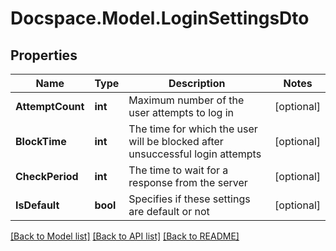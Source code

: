 # Docspace.Model.LoginSettingsDto

## Properties

Name | Type | Description | Notes
------------ | ------------- | ------------- | -------------
**AttemptCount** | **int** | Maximum number of the user attempts to log in | [optional] 
**BlockTime** | **int** | The time for which the user will be blocked after unsuccessful login attempts | [optional] 
**CheckPeriod** | **int** | The time to wait for a response from the server | [optional] 
**IsDefault** | **bool** | Specifies if these settings are default or not | [optional] 

[[Back to Model list]](../README.md#documentation-for-models) [[Back to API list]](../README.md#documentation-for-api-endpoints) [[Back to README]](../README.md)


